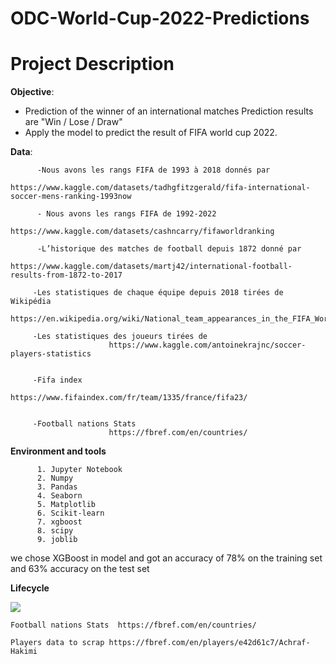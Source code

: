 # ODC-World-Cup-2022-Predictions

# Project Description
__Objective__:
- Prediction of the winner of an international matches Prediction results are  "Win / Lose / Draw" 
- Apply the model to predict the result of FIFA world cup 2022.

__Data__: 


          -Nous avons les rangs FIFA de 1993 à 2018 donnés par 
                          https://www.kaggle.com/datasets/tadhgfitzgerald/fifa-international-soccer-mens-ranking-1993now

          - Nous avons les rangs FIFA de 1992-2022 
                          https://www.kaggle.com/datasets/cashncarry/fifaworldranking

          -L’historique des matches de football depuis 1872 donné par 
                          https://www.kaggle.com/datasets/martj42/international-football-results-from-1872-to-2017

         -Les statistiques de chaque équipe depuis 2018 tirées de Wikipédia                      
                          https://en.wikipedia.org/wiki/National_team_appearances_in_the_FIFA_World_Cup#Overall_team_records

         -Les statistiques des joueurs tirées de 
                          https://www.kaggle.com/antoinekrajnc/soccer-players-statistics


         -Fifa index            
                          https://www.fifaindex.com/fr/team/1335/france/fifa23/


         -Football nations Stats  
                          https://fbref.com/en/countries/

__Environment and tools__

          1. Jupyter Notebook 
          2. Numpy
          3. Pandas
          4. Seaborn
          5. Matplotlib 
          6. Scikit-learn
          7. xgboost 
          8. scipy
          9. joblib

we chose XGBoost in  model and got an accuracy of 78% on the training set and 63% accuracy on the test set

__Lifecycle__

![](https://github.com/mrthlinh/FIFA-World-Cup-Prediction/blob/master/pic/life_cycle.png)

    Football nations Stats  https://fbref.com/en/countries/

    Players data to scrap https://fbref.com/en/players/e42d61c7/Achraf-Hakimi
